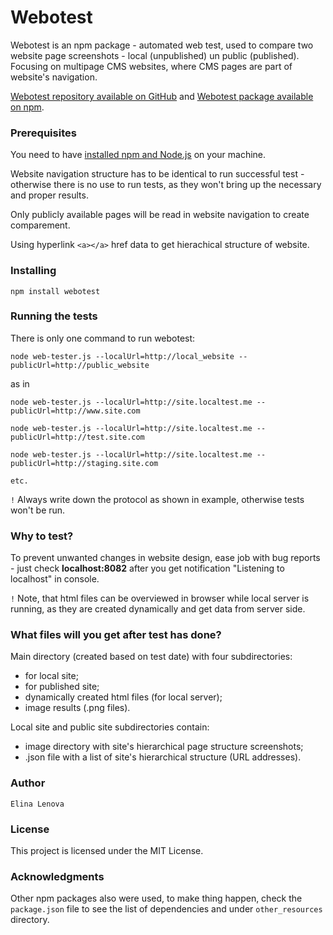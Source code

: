 # Webotest

Webotest is an npm package - automated web test, used to compare two website page screenshots - local (unpublished) un public (published). Focusing on multipage CMS websites, where CMS pages are part of website's navigation.

[Webotest repository available on GitHub](https://github.com/elinale/webotest) and [Webotest package available on npm](https://www.npmjs.com/package/webotest).


### Prerequisites

You need to have [installed npm and Node.js](https://docs.npmjs.com/getting-started/installing-node) on your machine.

Website navigation structure has to be identical to run successful test - otherwise there is no use to run tests, as they won't bring up the necessary and proper results.

Only publicly available pages will be read in website navigation to create comparement.

Using hyperlink `<a></a>` href data to get hierachical structure of website.


### Installing

```
npm install webotest
```


### Running the tests

There is only one command to run webotest:

```
node web-tester.js --localUrl=http://local_website --publicUrl=http://public_website
```

as in

```
node web-tester.js --localUrl=http://site.localtest.me --publicUrl=http://www.site.com

node web-tester.js --localUrl=http://site.localtest.me --publicUrl=http://test.site.com

node web-tester.js --localUrl=http://site.localtest.me --publicUrl=http://staging.site.com

etc.
```

`!` Always write down the protocol as shown in example, otherwise tests won't be run.


### Why to test?

To prevent unwanted changes in website design, ease job with bug reports - just check **localhost:8082** after you get notification "Listening to localhost" in console.

`!` Note, that html files can be overviewed in browser while local server is running, as they are created dynamically and get data from server side.


### What files will you get after test has done?

Main directory (created based on test date) with four subdirectories:
* for local site;
* for published site;
* dynamically created html files (for local server);
* image results (.png files).

Local site and public site subdirectories contain:
* image directory with site's hierarchical page structure screenshots;
* .json file with a list of site's hierarchical structure (URL addresses).


### Author

`Elina Lenova`


### License

This project is licensed under the MIT License.


### Acknowledgments

Other npm packages also were used, to make thing happen, check the `package.json` file to see the list of dependencies and under `other_resources` directory.
